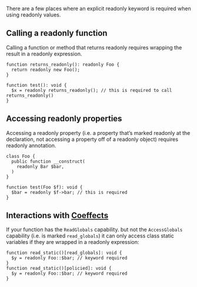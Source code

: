 There are a few places where an explicit readonly keyword is required when using readonly values. 

## Calling a readonly function
Calling a function or method that returns readonly requires wrapping the result in a readonly expression.

``` Hack
function returns_readonly(): readonly Foo {
  return readonly new Foo();
}

function test(): void {
  $x = readonly returns_readonly(); // this is required to call returns_readonly()
}

```
## Accessing readonly properties
Accessing a readonly property (i.e. a property that’s marked readonly at the declaration, not accessing a property off of a readonly object) requires readonly annotation.

``` Hack
class Foo {
  public function __construct(
    readonly Bar $bar,
  )
}

function test(Foo $f): void {
  $bar = readonly $f->bar; // this is required
}
```

## Interactions with [Coeffects](https://docs.hhvm.com/hack/contexts-and-capabilities/available-contexts-and-capabilities)
If your function has the `ReadGlobals` capability. but not the `AccessGlobals` capability (i.e. is marked `read_globals`) it can only access class static variables if they are wrapped in a readonly expression:

``` Hack
function read_static()[read_globals]: void {
  $y = readonly Foo::$bar; // keyword required
}
function read_static()[policied]: void {
  $y = readonly Foo::$bar; // keyword required
}
```